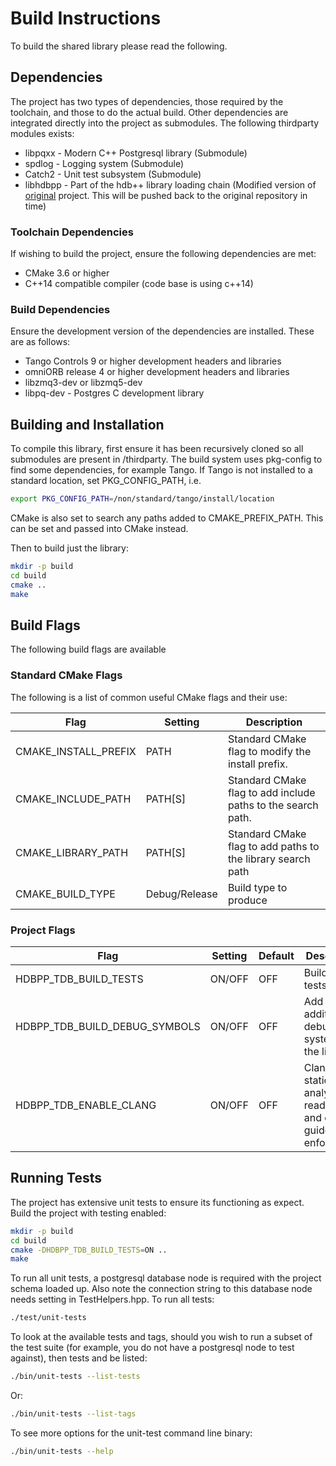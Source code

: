# Build Instructions

To build the shared library please read the following.

## Dependencies

The project has two types of dependencies, those required by the toolchain, and those to do the actual build. Other dependencies are integrated directly into the project as submodules. The following thirdparty modules exists:

* libpqxx - Modern C++ Postgresql library (Submodule)
* spdlog - Logging system (Submodule)
* Catch2 - Unit test subsystem (Submodule)
* libhdbpp - Part of the hdb++ library loading chain (Modified version of [original](https://github.com/tango-controls-hdbpp/libhdbpp) project. This will be pushed back to the original repository in time)

### Toolchain Dependencies

If wishing to build the project, ensure the following dependencies are met:

* CMake 3.6 or higher
* C++14 compatible compiler (code base is using c++14)

### Build Dependencies

Ensure the development version of the dependencies are installed. These are as follows:

* Tango Controls 9 or higher development headers and libraries
* omniORB release 4 or higher development headers and libraries
* libzmq3-dev or libzmq5-dev
* libpq-dev - Postgres C development library

## Building and Installation

To compile this library, first ensure it has been recursively cloned so all submodules are present in /thirdparty. The build system uses pkg-config to find some dependencies, for example Tango. If Tango is not installed to a standard location, set PKG_CONFIG_PATH, i.e.

```bash
export PKG_CONFIG_PATH=/non/standard/tango/install/location
```

CMake is also set to search any paths added to CMAKE_PREFIX_PATH. This can be set and passed into CMake instead.

Then to build just the library:

```bash
mkdir -p build
cd build
cmake ..
make
```

## Build Flags

The following build flags are available

### Standard CMake Flags

The following is a list of common useful CMake flags and their use:

| Flag | Setting | Description |
|------|-----|-----|
| CMAKE_INSTALL_PREFIX | PATH | Standard CMake flag to modify the install prefix. |
| CMAKE_INCLUDE_PATH | PATH[S] | Standard CMake flag to add include paths to the search path. |
| CMAKE_LIBRARY_PATH | PATH[S] | Standard CMake flag to add paths to the library search path |
| CMAKE_BUILD_TYPE | Debug/Release | Build type to produce |

### Project Flags

| Flag | Setting | Default | Description |
|------|-----|-----|-----|
| HDBPP_TDB_BUILD_TESTS | ON/OFF | OFF | Build unit tests |
| HDBPP_TDB_BUILD_DEBUG_SYMBOLS | ON/OFF | OFF | Add additional debug systems to the library |
| HDBPP_TDB_ENABLE_CLANG | ON/OFF | OFF | Clang code static analysis, readability, and cppcore guideline enforcement |

## Running Tests

The project has extensive unit tests to ensure its functioning as expect. Build the project with testing enabled:

```bash
mkdir -p build
cd build
cmake -DHDBPP_TDB_BUILD_TESTS=ON ..
make
```

To run all unit tests, a postgresql database node is required with the project schema loaded up. Also note the connection string to this database node needs setting in TestHelpers.hpp. To run all tests:

```bash
./test/unit-tests
```

To look at the available tests and tags, should you wish to run a subset of the test suite (for example, you do not have a postgresql node to test against), then tests and be listed:

```bash
./bin/unit-tests --list-tests
```

Or:

```bash
./bin/unit-tests --list-tags
```

To see more options for the unit-test command line binary:

```bash
./bin/unit-tests --help
```
